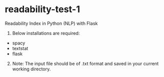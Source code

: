# readability-test-1
Readability Index in Python (NLP) with Flask

1. Below installations are required:
  - spacy
  - textstat
  - flask
2. Note: The input file should be of .txt format and saved in your current working directory.
